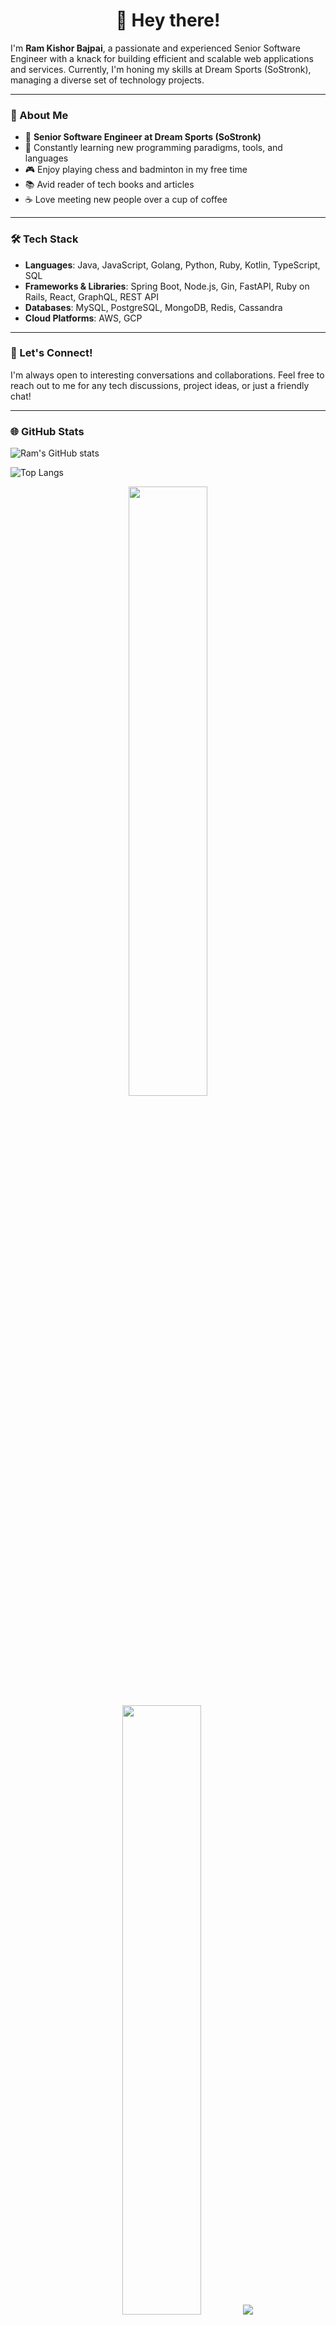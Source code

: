 <h1 align="center">👋 Hey there!</h1>

I'm **Ram Kishor Bajpai**, a passionate and experienced Senior Software Engineer with a knack for building efficient and scalable web applications and services. Currently, I'm honing my skills at Dream Sports (SoStronk), managing a diverse set of technology projects.

---

### 🚀 About Me

- 💼 **Senior Software Engineer at Dream Sports (SoStronk)**
- 🌱 Constantly learning new programming paradigms, tools, and languages
- 🎮 Enjoy playing chess and badminton in my free time
- 📚 Avid reader of tech books and articles
- ☕ Love meeting new people over a cup of coffee

---

### 🛠️ Tech Stack

- **Languages**: Java, JavaScript, Golang, Python, Ruby, Kotlin, TypeScript, SQL
- **Frameworks & Libraries**: Spring Boot, Node.js, Gin, FastAPI, Ruby on Rails, React, GraphQL, REST API
- **Databases**: MySQL, PostgreSQL, MongoDB, Redis, Cassandra
- **Cloud Platforms**: AWS, GCP

<!--
---

### 🌟 Projects

Here are a few projects that I've worked on:

- [**Project Name**](link): Brief description of the project.
- [**Project Name**](link): Brief description of the project.
- [**Project Name**](link): Brief description of the project.

-->
---

### 💬 Let's Connect!

I'm always open to interesting conversations and collaborations. Feel free to reach out to me for any tech discussions, project ideas, or just a friendly chat!

---

### 🌐 GitHub Stats

![Ram's GitHub stats](https://github-readme-stats.vercel.app/api?username=ramkishorbajpai&show_icons=true&theme=radical)

![Top Langs](https://github-readme-stats.vercel.app/api/top-langs/?username=ramkishorbajpai&layout=compact&theme=radical)


<p align="center">
  <img height="50%" width="auto" src ="https://github-readme-stats.vercel.app/api?username=ramkishorbajpai&show_icons=true&count_private=true&theme=darcula&hide_border=true&hide=issues&bg_color=00000000">
  <img height="50%" width="auto" src ="https://github-readme-stats.vercel.app/api/top-langs/?username=ramkishorbajpai&layout=compact&hide_border=true&theme=darcula&bg_color=00000000&langs_count=6&hide=text,css,php&exclude_repo=ramkishorbajpai,portfolio">
  <img src ="https://github-readme-streak-stats.herokuapp.com?user=ramkishorbajpai&theme=darcula&hide_border=true&background=FFFFFF00">
  <br>
  <br>
  <a href="https://buymeacoffee.com/ramkishorbajpai"> <img align="center" src="https://cdn.buymeacoffee.com/buttons/v2/default-orange.png" height="50" width="210" alt="aveek.saha" /></a>
</p>

---

### ✨ Fun Fact

I'm an avid lover of coffee and can often be found experimenting with different brewing methods. Let's grab a cup together and talk tech!
